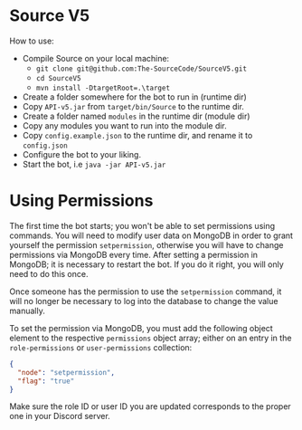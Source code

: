 # Source V5

How to use:

* Compile Source on your local machine:
  - `git clone git@github.com:The-SourceCode/SourceV5.git`
  - `cd SourceV5`
  - `mvn install -DtargetRoot=.\target`
* Create a folder somewhere for the bot to run in (runtime dir)
* Copy `API-v5.jar` from `target/bin/Source` to the runtime dir.
* Create a folder named `modules` in the runtime dir (module dir)
* Copy any modules you want to run into the module dir. 
* Copy `config.example.json` to the runtime dir, and rename it to `config.json`
* Configure the bot to your liking.
* Start the bot, i.e `java -jar API-v5.jar`

# Using Permissions
The first time the bot starts; you won't be able to set permissions using commands.
You will need to modify user data on MongoDB in order to grant yourself the permission `setpermission`, otherwise you will have to change permissions via MongoDB every time.
After setting a permission in MongoDB; it is necessary to restart the bot. If you do it right, you will only need to do this once.

Once someone has the permission to use the `setpermission` command, it will no longer be necessary to log into the database to change the value manually.

To set the permission via MongoDB, you must add the following object element to the respective `permissions` object array; either on an entry in the `role-permissions` or `user-permissions` collection:
```json
{
  "node": "setpermission",
  "flag": "true"
}
```

Make sure the role ID or user ID you are updated corresponds to the proper one in your Discord server.

   